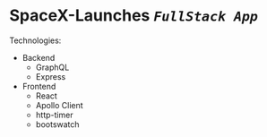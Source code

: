 # SpaceX-Launches *`FullStack App`*
Technologies:
  - Backend
    - GraphQL
    - Express
  - Frontend
    - React
    - Apollo Client
    - http-timer
    - bootswatch
